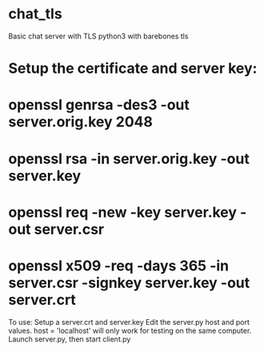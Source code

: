 # chat_tls
Basic chat server with TLS
python3 with barebones tls

# Setup the certificate and server key:
# openssl genrsa -des3 -out server.orig.key 2048
# openssl rsa -in server.orig.key -out server.key
# openssl req -new -key server.key -out server.csr
# openssl x509 -req -days 365 -in server.csr -signkey server.key -out server.crt

To use:
Setup a server.crt and server.key
Edit the server.py host and port values. host = 'localhost' will only work for testing on the same computer.
Launch server.py, then start client.py
